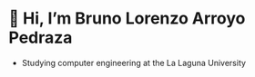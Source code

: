 # 👋 Hi, I’m Bruno Lorenzo Arroyo Pedraza
- Studying computer engineering at the La Laguna University

